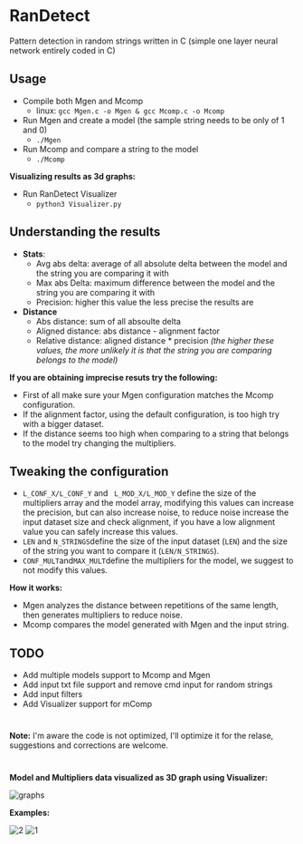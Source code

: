 # RanDetect
Pattern detection in random strings written in C (simple one layer neural network entirely coded in C)

**Usage**
-
 * Compile both Mgen and Mcomp 
	 *	linux: `gcc Mgen.c -o Mgen & gcc Mcomp.c -o Mcomp`
 * Run Mgen and create a model (the sample string needs to be only of 1 and 0)
	 * `./Mgen`
 * Run Mcomp and compare a string to the model
	 * `./Mcomp`

**Visualizing results as 3d graphs:**
* Run RanDetect Visualizer
	 * `python3 Visualizer.py`

**Understanding the results**
-
 * **Stats**:
	 - Avg abs delta: average of all absolute delta between the model and the string you are comparing it with
	 - Max abs Delta: maximum difference between the model and the string you are comparing it with
	 - Precision: higher this value the less precise the results are
 * **Distance**
	 - Abs distance: sum of all absoulte delta
	 - Aligned distance: abs distance - alignment factor 
	 - Relative distance: aligned distance * precision 
*(the higher these values, the more unlikely it is that the string you are comparing belongs to the model)*

**If you are obtaining imprecise resuts try the following:**
 * First of all make sure your Mgen configuration matches the Mcomp configuration.
 * If the alignment factor, using the default configuration, is too high try with a bigger dataset.
 * If the distance seems too high when comparing to a string that belongs to the model try changing the multipliers.

**Tweaking the configuration**
-
 * `L_CONF_X/L_CONF_Y` and ` L_MOD_X/L_MOD_Y` 
 define the size of the multipliers array and the model array, modifying this values can increase the precision, but can also increase noise, to reduce noise increase the input dataset size and check alignment, if you have a low alignment value you can safely increase this values.
 * `LEN` and `N_STRINGS`define the size of the input dataset (`LEN`) and the size of the string you want to compare it (`LEN/N_STRINGS`).
 * `CONF_MULT`and`MAX_MULT`define the multipliers for the model, we suggest to not modify this values.

**How it works:**

 * Mgen analyzes the distance between repetitions of the same length, then generates multipliers to reduce noise.
 * Mcomp compares the model generated with Mgen and the input string.

**TODO**
-
* Add multiple models support to Mcomp and Mgen
* Add input txt file support and remove cmd input for random strings
* Add input filters
* Add Visualizer support for mComp

#

**Note:** I'm aware the code is not optimized, I'll optimize it for the relase, suggestions and corrections are welcome.
#
**Model and Multipliers data visualized as 3D graph using Visualizer:**

![graphs](https://github.com/fiustif/RanDetect/assets/40177255/36650b69-7908-4cb2-b8de-eff3e96b659f)

**Examples:**

![2](https://github.com/fiustif/RanDetect/assets/40177255/321a3ad4-61bc-4654-b7b5-3069631ae4bc)
![1](https://github.com/fiustif/RanDetect/assets/40177255/ddf37463-7201-4aca-b394-8b54bc36acc6)
